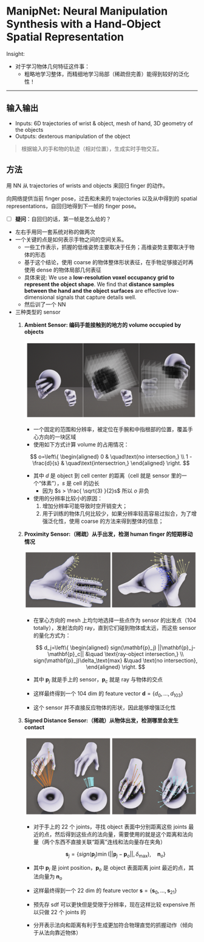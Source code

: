# ManipNet: Neural Manipulation Synthesis with a Hand-Object Spatial Representation

Insight:

- 对于学习物体几何特征这件事：
    - 粗略地学习整体，而精细地学习局部（稀疏但完善）能得到较好的泛化性！

---

## 输入输出

- Inputs: 6D trajectories of wrist & object, mesh of hand, 3D geometry of the objects
- Outputs: dexterous manipulation of the object

> 根据输入的手和物的轨迹（相对位置），生成实时手物交互。
>

## 方法

用 NN 从 trajectories of wrists and objects 来回归 finger 的动作。

向网络提供当前 finger pose，过去和未来的 trajectories 以及从中得到的 spatial representations，自回归地得到下一帧的 finger pose。

- [ ]  **疑问**：自回归的话，第一帧是怎么给的？

- 左右手用同一套系统对称的做两次
- 一个关键的点是如何表示手物之间的空间关系。
    - 一些工作表示，抓握的低维姿势主要取决于任务；高维姿势主要取决于物体的形态
    - 基于这个结论，使用 coarse 的物体整体形状表征，在手物足够接近时再使用 dense 的物体局部几何表征
    - 具体来说: We use a **low-resolution voxel occupancy grid to represent the object shape**. We find that **distance samples between the hand and the object surfaces** are effective low-dimensional signals that capture details well.
    - 然后训了一个 NN
- 三种类型的 sensor
    1. **Ambient Sensor: 编码手能接触到的地方的 volume occupied by objects**

        ![Untitled](assets/Untitled.png)

        - 一个固定的范围和分辨率，被定位在手腕和中指根部的位置，覆盖手心方向的一块区域
        - 使用如下方式计算 volume 的占用情况：

        $$
        o=\left\{
        \begin{aligned}
        0 & \quad\text{no intersection,} \\
        1 - \frac{d}{s} & \quad\text{intersectrion,}
        \end{aligned}
        \right.
        $$

        - 其中 $d$ 是 object 到 cell center 的距离（cell 就是 sensor 里的一个“体素”），$s$ 是 cell 的边长
            - 因为 $s > \frac{ \sqrt{3} }{2}s$ 所以 $o$ 非负
        - 使用的分辨率比较小的原因：
            1. 增加分辨率可能导致时空开销变大；
            2. 用于训练的物体几何比较少，如果分辨率较高容易过拟合，为了增强泛化性，使用 coarse 的方法来得到整体的信息；
    2. **Proximity Sensor:（稀疏）从手出发，检测 human finger 的短期移动情况**

        ![Untitled](assets/Untitled%201.png)

        - 在掌心方向的 mesh 上均匀地选择一些点作为 sensor 的出发点（104 totally），发射法向的 ray，直到它们碰到物体或太远，而这些 sensor 的量化方式为：

            $$
            d_j=\left\{
            \begin{aligned}
            sign(\mathbf{p}_j) ||\mathbf{p}_j-\mathbf{p}_c|| &\quad \text{ray-object intersection,} \\
            sign(\mathbf{p}_j)\delta_\text{max} &\quad \text{no intersection},
            \end{aligned}
            \right.
            $$

        - 其中 $\mathbf{p}_j$ 就是手上的 sensor，$\mathbf{p}_c$ 就是 ray 与物体的交点
        - 这样最终得到一个 104 dim 的 feature vector $\mathbf{d} = \{d_0,...,d_{103}\}$
        - 这个 sensor 并不直接反应物体的形状，因此能够增强泛化性
    3. **Signed Distance Sensor:（稀疏）从物体出发，检测哪里会发生 contact**

        ![Untitled](assets/Untitled%202.png)

        - 对于手上的 22 个 joints，寻找 object 表面中分别距离这些 joints 最近的点，然后得到这些点的法向量，需要使用的就是这个距离和法向量（两个东西不直接关联“距离”连线和法向量存在夹角）

            $$
            \mathbf{s}_j=\left\{
            sign(\mathbf{p}_j) \min(||\mathbf{p}_j - \mathbf{p}_o||, \delta_\text{max}),\quad \mathbf{n}_o
            \right\}
            $$

        - 其中 $\mathbf{p}_j$ 是 joint position，$\mathbf{p}_o$ 是 object 表面距离 joint 最近的点，其法向量为 $\mathbf{n}_o$
        - 这样最终得到一个 22 dim 的 feature vector $\mathbf{s} = \{\mathbf{s}_0,...,\mathbf{s}_{21}\}$
        - 预先存 sdf 可以更快但是受限于分辨率，现在这样比较 expensive 所以只做 22 个 joints 的
        - 分开表示法向和距离有利于生成更加符合物理直觉的抓握动作（倾向于从法向靠近物体）
